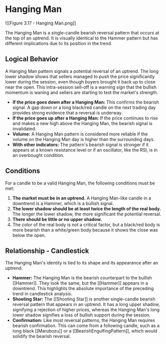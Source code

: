 # Hanging Man

![[Figure 3.17 - Hanging Man.png]]

The Hanging Man is a single-candle bearish reversal pattern that occurs at the top of an uptrend. It is visually identical to the Hammer pattern but has different implications due to its position in the trend.

## Logical Behavior

A Hanging Man pattern signals a potential reversal of an uptrend. The long lower shadow shows that sellers managed to push the price significantly lower during the session, even though buyers brought it back up to close near the open. This intra-session sell-off is a warning sign that the bullish momentum is waning and sellers are starting to test the market's strength.

- **If the price goes down after a Hanging Man:** This confirms the bearish signal. A gap down or a long black/red candle on the next trading day provides strong evidence that a reversal is underway.
- **If the price goes up after a Hanging Man:** If the price continues to rise and makes a new high above the Hanging Man, the bearish signal is invalidated.
- **Volume:** A Hanging Man pattern is considered more reliable if the volume on the Hanging Man day is higher than the surrounding days.
- **With other indicators:** The pattern's bearish signal is stronger if it appears at a known resistance level or if an oscillator, like the RSI, is in an overbought condition.

## Conditions

For a candle to be a valid Hanging Man, the following conditions must be met:

1.  **The market must be in an uptrend.** A Hanging Man-like candle in a downtrend is a Hammer, which is a bullish signal.
2.  **The lower shadow should be at least twice the length of the real body.** The longer the lower shadow, the more significant the potential reversal.
3.  **There should be little or no upper shadow.**
4.  The color of the real body is not a critical factor, but a black/red body is more bearish than a white/green body because it shows the close was below the open.

## Relationship - Candlestick

The Hanging Man's identity is tied to its shape and its appearance after an uptrend.

- **Hammer:** The Hanging Man is the bearish counterpart to the bullish [[Hammer]]. They look the same, but the [[Hammer]] appears in a downtrend. This highlights the absolute importance of the preceding trend in candlestick analysis.
- **Shooting Star:** The [[Shooting Star]] is another single-candle bearish reversal pattern that appears in an uptrend. It has a long upper shadow, signifying a rejection of higher prices, whereas the Hanging Man's long lower shadow signifies a loss of bullish support during the session.
- **Confirmation:** Like most reversal patterns, the Hanging Man requires bearish confirmation. This can come from a following candle, such as a long black [[Marubozu]] or a [[BearishEngulfingPattern]], which would solidify the bearish reversal.
